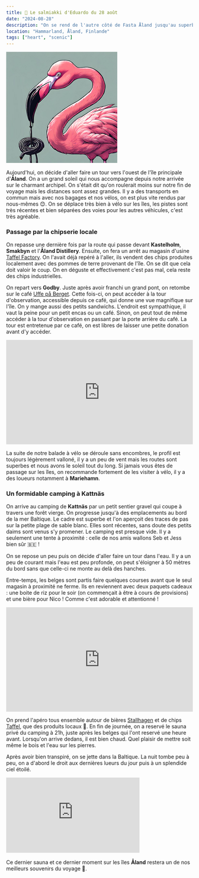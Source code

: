 ```yaml
---
title: 🍬 Le salmiakki d'Eduardo du 28 août
date: "2024-08-28"
description: "On se rend de l'autre côté de Fasta Åland jusqu'au superbe spot de Kattnäs !"
location: "Hammarland, Åland, Finlande"
tags: ["heart", "scenic"]
---
```


![Salmiakki d'Eduardo](../salmiakki_eduardo.png)

Aujourd'hui, on décide d'aller faire un tour vers l'ouest de l'île principale d'**Åland**. On a un grand soleil qui nous accompagne depuis notre arrivée sur le charmant archipel. On s'était dit qu'on roulerait moins sur notre fin de voyage mais les distances sont assez grandes. Il y a des transports en commun mais avec nos bagages et nos vélos, on est plus vite rendus par nous-mêmes 😊. On se déplace très bien à vélo sur les îles, les pistes sont très récentes et bien séparées des voies pour les autres véhicules, c'est très agréable.

### Passage par la chipserie locale
On repasse une dernière fois par la route qui passe devant **Kastelholm**, **Smakbyn** et l'**Åland Distillery**. Ensuite, on fera un arrêt au magasin d'usine [Taffel Factory](https://www.taffel.fi/). On l'avait déjà repéré à l'aller, ils vendent des chips produites localement avec des pommes de terre provenant de l'île. On se dit que cela doit valoir le coup. On en déguste et effectivement c'est pas mal, cela reste des chips industrielles.

On repart vers **Godby**. Juste après avoir franchi un grand pont, on retombe sur le café [Uffe på Berget](https://aland.se/platser/uffe-pa-berget/). Cette fois-ci, on peut accéder à la tour d'observation, accessible depuis ce café, qui donne une vue magnifique sur l'île. On y mange aussi des petits sandwichs. L'endroit est sympathique, il vaut la peine pour un petit encas ou un café. Sinon, on peut tout de même accéder à la tour d'observation en passant par la porte arrière du café. La tour est entretenue par ce café, on est libres de laisser une petite donation avant d'y accéder.

<div style="width: 100%; height: 0; position: relative; padding-bottom: 56%;"><iframe src="https://giphy.com/embed/pofMPRzF19s78eL5QM" style="top: 0; left: 0; width: 100%; height: 100%; position: absolute; border: 0;" allowfullscreen scrolling="no" allow="encrypted-media;" class="giphy-embed"></iframe></div>

La suite de notre balade à vélo se déroule sans encombres, le profil est toujours légèrement valloné, il y a un peu de vent mais les routes sont superbes et nous avons le soleil tout du long. Si jamais vous êtes de passage sur les îles, on recommande fortement de les visiter à vélo, il y a des loueurs notamment à **Mariehamn**.

### Un formidable camping à Kattnäs
On arrive au camping de **Kattnäs** par un petit sentier gravel qui coupe à travers une forêt vierge. On progresse jusqu'à des emplacements au bord de la mer Baltique. Le cadre est superbe et l'on aperçoit des traces de pas sur la petite plage de sable blanc. Elles sont récentes, sans doute des petits daims sont venus s'y promener. Le camping est presque vide. Il y a seulement une tente à proximité : celle de nos amis wallons Seb et Jess bien sûr 🇧🇪 !

On se repose un peu puis on décide d'aller faire un tour dans l'eau. Il y a un peu de courant mais l'eau est peu profonde, on peut s'éloigner à 50 mètres du bord sans que celle-ci ne monte au delà des hanches.

Entre-temps, les belges sont partis faire quelques courses avant que le seul magasin à proximité ne ferme. Ils en reviennent avec deux paquets cadeaux : une boite de riz pour le soir (on commençait à être à cours de provisions) et une bière pour Nico ! Comme c'est adorable et attentionné !

<div style="width: 100%; height: 0; position: relative; padding-bottom: 56%;"><iframe src="https://giphy.com/embed/vra43B4qa17k2p9RSk" style="top: 0; left: 0; width: 100%; height: 100%; position: absolute; border: 0;" allowfullscreen scrolling="no" allow="encrypted-media;" class="giphy-embed"></iframe></div>

On prend l'apéro tous ensemble autour de bières [Stallhagen](https://www.stallhagen.com/en/) et de chips [Taffel](https://www.taffel.fi/), que des produits locaux 🤗. En fin de journée, on a reservé le sauna privé du camping à 21h, juste après les belges qui l'ont reservé une heure avant. Lorsqu'on arrive dedans, il est bien chaud. Quel plaisir de mettre soit même le bois et l'eau sur les pierres.

Après avoir bien transpiré, on se jette dans la Baltique. La nuit tombe peu à peu, on a d'abord le droit aux dernières lueurs du jour puis à un splendide ciel étoilé.

<iframe width="360" height="202.5" src="https://www.youtube-nocookie.com/embed/Fpn1imb9qZg?si=uhF9getPgEEy_bs_" title="YouTube video player" frameborder="0" allow="accelerometer; autoplay; clipboard-write; encrypted-media; gyroscope; picture-in-picture; web-share"></iframe>

Ce dernier sauna et ce dernier moment sur les îles **Åland** restera un de nos meilleurs souvenirs du voyage 🤩.